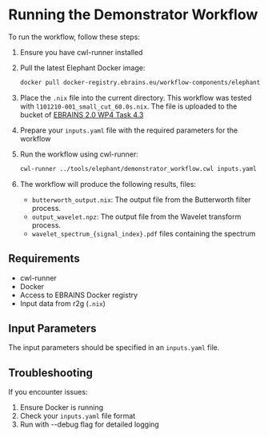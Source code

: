 # Running the Demonstrator Workflow

To run the workflow, follow these steps:

1. Ensure you have cwl-runner installed
2. Pull the latest Elephant Docker image:

   ```bash
   docker pull docker-registry.ebrains.eu/workflow-components/elephant:latest
   ```

3. Place the `.nix` file into the current directory. This workflow was tested with `l101210-001_small_cut_60.0s.nix`. The file is uploaded to the bucket of [EBRAINS 2.0 WP4 Task 4.3](https://wiki.ebrains.eu/bin/view/Collabs/ebrains-2-0-wp4-task-4-3/)
4. Prepare your `inputs.yaml` file with the required parameters for the workflow

5. Run the workflow using cwl-runner:

   ```bash
   cwl-runner ../tools/elephant/demonstrator_workflow.cwl inputs.yaml
   ```

6. The workflow will produce the following results, files:
    - `butterworth_output.nix`: The output file from the Butterworth filter process.
    - `output_wavelet.npz`: The output file from the Wavelet transform process.
    - `wavelet_spectrum_{signal_index}.pdf` files containing the spectrum

## Requirements

- cwl-runner
- Docker
- Access to EBRAINS Docker registry
- Input data from r2g (`.nix`)

## Input Parameters

The input parameters should be specified in an `inputs.yaml` file.

## Troubleshooting

If you encounter issues:

1. Ensure Docker is running
2. Check your `inputs.yaml` file format
3. Run with --debug flag for detailed logging

